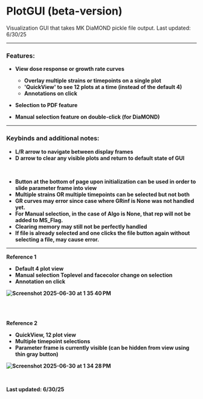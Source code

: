 # PlotGUI (beta-version)
Visualization GUI that takes MK DiaMOND pickle file output. 
Last updated: 6/30/25

----------------

### <b>Features:<b>
* View dose response or growth rate curves
  * Overlay multiple strains or timepoints on a single plot
  * 'QuickView' to see 12 plots at a time (instead of the default 4)
  * Annotations on click 

* Selection to PDF feature

* Manual selection feature on double-click (for DiaMOND)

----------------

### <b>Keybinds and additional notes:<b> 
* L/R arrow to navigate between display frames
* D arrow to clear any visible plots and return to default state of GUI
<br>

* Button at the bottom of page upon initialization can be used in order to slide parameter frame into view
* Multiple strains OR multiple timepoints can be selected but not both
* GR curves may error since case where GRinf is None was not handled yet.
* For Manual selection, in the case of Algo is None, that rep will not be added to MS_Flag. 
* Clearing memory may still not be perfectly handled
* If file is already selected and one clicks the file button again without selecting a file, may cause error.
  
----------------

<b>Reference 1<b><br>

- Default 4 plot view
- Manual selection Toplevel and facecolor change on selection 
- Annotation on click

![Screenshot 2025-06-30 at 1 35 40 PM](https://github.com/user-attachments/assets/715cae8c-48d4-4252-b9ce-11b997a70acf)

<br>
<br>

<b>Reference 2<b><br>

- QuickView, 12 plot view
- Multiple timepoint selections
- Parameter frame is currently visible (can be hidden from view using thin gray button)

![Screenshot 2025-06-30 at 1 34 28 PM](https://github.com/user-attachments/assets/afb47129-aaa8-40a9-b1f9-efbe215f5da2)







<br>

Last updated: 6/30/25
